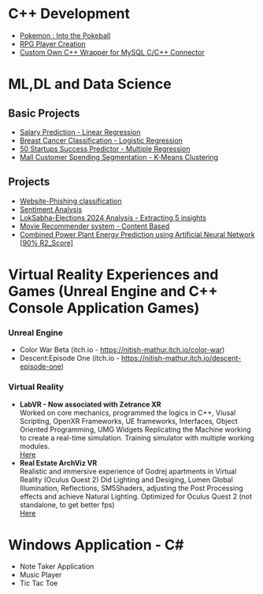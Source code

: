 # C++ Development
- [Pokemon : Into the Pokeball](https://github.com/mathur-nitish/Pokemon-Into-the-Pokeball)
- [RPG Player Creation](https://github.com/mathur-nitish/Projects/tree/main/Games/RPG%20Player%20Creation)
- [Custom Own C++ Wrapper for MySQL C/C++ Connector](https://github.com/mathur-nitish/Wrapper-for-MySQL---Structured-Query-Language)<br>

# ML,DL and Data Science
## Basic Projects
- [Salary Prediction - Linear Regression](https://github.com/mathur-nitish/Projects/blob/main/Machine%20Learning/Salary%20Prediction.ipynb)<br>
- [Breast Cancer Classification - Logistic Regression](https://github.com/mathur-nitish/Projects/blob/main/Machine%20Learning/BreastCancerClassification.ipynb)<br>
- [50 Startups Success Predictor - Multiple Regression](https://github.com/mathur-nitish/Projects/blob/main/Machine%20Learning/50Startups_MultipleReg.ipynb)<br>
- [Mall Customer Spending Segmentation - K-Means Clustering](https://github.com/mathur-nitish/Projects/blob/main/Machine%20Learning/KNN_Clustering.ipynb)
## Projects
- [Website-Phishing classification](https://github.com/mathur-nitish/Website-Phishing-Classification/tree/main)<br>
- [Sentiment Analysis](https://github.com/mathur-nitish/Sentiment-Analysis)
- [LokSabha-Elections 2024 Analysis - Extracting 5 insights](https://github.com/mathur-nitish/LokSabha-Elections-2024-Analysis)
- [Movie Recommender system - Content Based](https://github.com/mathur-nitish/Projects/blob/main/Machine%20Learning/Movie_Recommender_System.ipynb)
- [Combined Power Plant Energy Prediction using Artificial Neural Network [90% R2_Score]](https://github.com/mathur-nitish/Combined-Power-Plant-Energy-Prediction-ANN-)

# Virtual Reality Experiences and Games (Unreal Engine and C++ Console Application Games)
### Unreal Engine

- Color War Beta (itch.io - https://nitish-mathur.itch.io/color-war)
- Descent:Episode One (itch.io - https://nitish-mathur.itch.io/descent-episode-one)

### Virtual Reality
* **LabVR -  Now associated with Zetrance XR** <br>
Worked on core mechanics, programmed the logics in C++, Viusal Scripting, OpenXR Frameworks, UE frameworks, Interfaces, Object Oriented Programming, UMG Widgets
Replicating the Machine working to create a real-time simulation. Training simulator with multiple working modules. <br>
[Here](https://www.linkedin.com/posts/mathur-nitish_ev-batterytech-innovation-activity-7136608419909648385-4_44?utm_source=share&utm_medium=member_desktop)
* **Real Estate ArchViz VR** <br>
Realistic and immersive experience of Godrej apartments in Virtual Reality (Oculus Quest 2)
Did Lighting and Desiging, Lumen Global Illumination, Reflections, SM5Shaders, adjusting the Post Processing effects and achieve Natural Lighting.
Optimized for Oculus Quest 2 (not standalone, to get better fps) <br>
[Here](https://www.linkedin.com/posts/mathur-nitish_godrejproperties-unrealengine5-virtualrealityexperience-activity-7100340100076630017-vmlo?utm_source=share&utm_medium=member_desktop)


# Windows Application - C#
- Note Taker Application
- Music Player
- Tic Tac Toe
